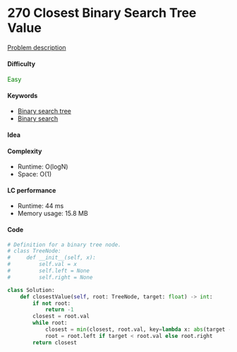 270 Closest Binary Search Tree Value
=======================
[Problem description](https://leetcode.com/problems/closest-binary-search-tree-value/)

#### Difficulty
<span style="color:green">Easy</span>

#### Keywords
- [Binary search tree](../categories/bst.md)
- [Binary search](../categories/binary_search.md)

#### Idea

#### Complexity
- Runtime: O(logN)
- Space: O(1)
  
#### LC performance
- Runtime: 44 ms
- Memory usage: 15.8 MB

#### Code
```python
# Definition for a binary tree node.
# class TreeNode:
#     def __init__(self, x):
#         self.val = x
#         self.left = None
#         self.right = None

class Solution:
    def closestValue(self, root: TreeNode, target: float) -> int:
        if not root:
            return -1
        closest = root.val
        while root:
            closest = min(closest, root.val, key=lambda x: abs(target - x))
            root = root.left if target < root.val else root.right
        return closest
```
